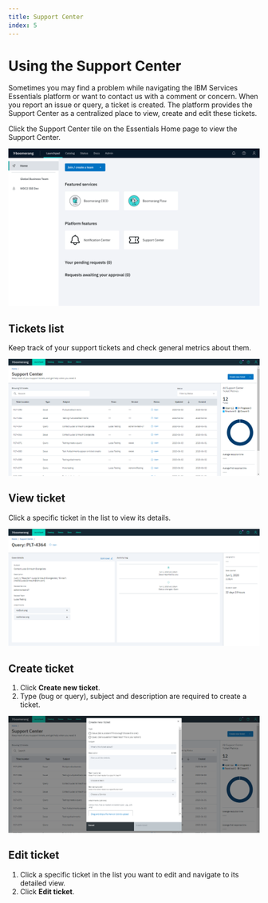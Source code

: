 ```yaml
---
title: Support Center
index: 5
---
```


# Using the Support Center

Sometimes you may find a problem while navigating the IBM Services Essentials platform or want to contact us with a comment or concern. When you report an issue or query, a ticket is created. The platform provides the Support Center as a centralized place to view, create and edit these tickets.

Click the Support Center tile on the Essentials Home page to view the Support Center.

![Home screen](./assets/img/launchpad/home.png)

## Tickets list

Keep track of your support tickets and check general metrics about them.

![Tickets List](./assets/img/launchpad/supportcenter-ticketslist.png)

## View ticket

Click a specific ticket in the list to view its details.

![View Ticket](./assets/img/launchpad/supportcenter-viewticket.png)

## Create ticket

1. Click **Create new ticket**.
2. Type (bug or query), subject and description are required to create a ticket.

![Create Ticket](./assets/img/launchpad/supportcenter-createticket.png)

## Edit ticket

1. Click a specific ticket in the list you want to edit and navigate to its detailed view.
2. Click **Edit ticket**.
